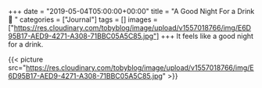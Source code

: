 +++
date = "2019-05-04T05:00:00+00:00"
title = "A Good Night For a Drink 🥃 "
categories = ["Journal"]
tags = []
images = ["https://res.cloudinary.com/tobyblog/image/upload/v1557018766/img/E6D95B17-AED9-4271-A308-71BBC05A5C85.jpg"]
+++
It feels like a good night for a drink.

{{< picture src="https://res.cloudinary.com/tobyblog/image/upload/v1557018766/img/E6D95B17-AED9-4271-A308-71BBC05A5C85.jpg" >}}
